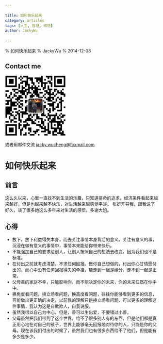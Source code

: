 ```yaml
---

title: 如何快乐起来
category: articles
tags: [人生, 哲理, 感悟]
author: JackyWu

---
```


% 如何快乐起来
% JackyWu
% 2014-12-08

## Contact me

![](/assets/images/weixin-pic-jackywu.jpg)

或者用邮件交流 <a href="mailto:jacky.wucheng@foxmail.com">jacky.wucheng@foxmail.com</a>

# 如何快乐起来

## 前言

  这么久以来，心里一直找不到生活的乐趣，只知道拼命的追求，经济条件看起来越来越好，但是也越来越不快乐，对生活越来越感觉平淡。
  张妍开导我，跟我说了好久，谈了很多她这么多年来对生活的感悟，多谢大姐。

## 心得

- 放下，放下利益得失本身，而去关注事情本身背后的意义。关注有意义的事，沉浸在做有意义的事情中，事情本来能给你带来快乐。
- 不能强加自己的要求给别人，让别人按照自己的想法去改变，因为我们也不是标准。
- 在付出之前就考虑清楚，不求任何回报。做你自己想做的，付出你心甘情愿付出的，而心中没有任何回报得失的牵挂，能走到一起是缘分，走不到一起是正常。
- 父母辈的家庭不幸，只能影响你，而不能决定你的未来，你的未来任然在你手中。
- 换角度看问题，换立场看问题，换高度看问题，往往你能够看到更多的信息，可能做出更正确的决定。以前我的理解只是换立场看问题，可以更多的理解这件事情，我认为这是自欺欺人，自我说服。
- 虽然我很以自己为中心，但是，善可以生出爱，不要错过小善。
- 父母虽然把我们带到了这个世界，给不了很多别人有的东西，但是他们都是真正用心地在对自己的孩子，世界上能够毫无回报地对待你的人，只能是你的父母。现在该我们付出的时候了，虽然我们也有很多东西给不了他们，但是能有多少是多少。
